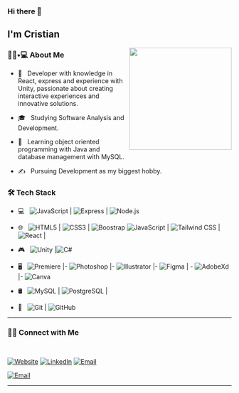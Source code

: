 ### Hi there 👋<h2> I'm Cristian</h2>

<img align='right' src="https://media.giphy.com/media/M9gbBd9nbDrOTu1Mqx/giphy.gif" width="230">

<h3> 👨🏻•💻 About Me </h3>



- 🤔 &nbsp; Developer with knowledge in React, express and experience with Unity, passionate about creating interactive experiences and innovative solutions.

- 🎓 &nbsp; Studying Software Analysis and Development.

- 🌱 &nbsp; Learning object oriented programming with Java and database management with MySQL.

- ✍️ &nbsp; Pursuing Development as my biggest hobby.



<h3>🛠 Tech Stack</h3>



- 💻 &nbsp; ![JavaScript](https://img.shields.io/badge/-JavaScript-333333?style=flat&logo=javascript) | ![Express](https://img.shields.io/badge/-Express-333333?style=flat&logo=express) | ![Node.js](https://img.shields.io/badge/-Node.js-333333?style=flat&logo=node.js)

- 🌐 &nbsp; ![HTML5](https://img.shields.io/badge/-HTML5-333333?style=flat&logo=HTML5) | ![CSS3](https://img.shields.io/badge/-CSS3-333333?style=flat&logo=CSS3&logoColor=1572B6)  | <img alt="Boostrap" src="https://img.shields.io/badge/Bootstrap-563D7C?style=for-the-badge&logo=bootstrap&logoColor=white">    ![JavaScript](https://img.shields.io/badge/-JavaScript-333333?style=flat&logo=javascript) | ![Tailwind CSS](https://img.shields.io/badge/-Tailwind-333333?style=flat&logo=tailwindCSS) | ![React](https://img.shields.io/badge/-React-333333?style=flat&logo=react) |

- 🎮 &nbsp; <img alt="Unity" src="https://img.shields.io/badge/Unity-100000?style=for-the-badge&logo=unity&logoColor=white"> |<img alt="C#" src="https://img.shields.io/badge/C%23-239120?style=for-the-badge&logo=c-sharp&logoColor=white"> 
- 🖥 &nbsp; <img alt="Premiere" src="https://img.shields.io/badge/Adobe%20Premiere%20Pro-9999FF?style=for-the-badge&logo=Adobe%20Premiere%20Pro&logoColor=white"> |- <img alt="Photoshop" src="https://img.shields.io/badge/Adobe%20Photoshop-31A8FF?style=for-the-badge&logo=Adobe%20Photoshop&logoColor=black">  |- <img alt="Illustrator" src="https://img.shields.io/badge/Adobe%20Illustrator-FF9A00?style=for-the-badge&logo=adobe%20illustrator&logoColor=white"> |- <img alt="Figma" src="https://img.shields.io/badge/Figma-F24E1E?style=for-the-badge&logo=figma&logoColor=white"> | - <img alt="AdobeXd" src="https://img.shields.io/badge/Adobe%20XD-470137?style=for-the-badge&logo=Adobe%20XD&logoColor=#FF61F6"> |- <img alt="Canva" src="https://img.shields.io/badge/Canva-%2300C4CC.svg?&style=for-the-badge&logo=Canva&logoColor=white"> 
  
- 🛢 &nbsp; ![MySQL](https://img.shields.io/badge/-MySQL-333333?style=flat&logo=mysql) | ![PostgreSQL](https://img.shields.io/badge/-PostgreSQL-333333?style=flat&logo=PostgreSQL) |
  
- 🔧 &nbsp; ![Git](https://img.shields.io/badge/-Git-333333?style=flat&logo=git) | ![GitHub](https://img.shields.io/badge/-GitHub-333333?style=flat&logo=github)
<!--




-->





<hr>



<h3> 🤝🏻 Connect with Me </h3>

<br>



<p align="center">

<a href="https://portafolio-cristiansk23s-projects.vercel.app/"><img alt="Website" src="https://img.shields.io/badge/portafolio--cristiansk23s-gray?style=plastic&logo=microsoftedge&logoColor=%230078D7"></a> <a href="https://www.linkedin.com/in/cristian-castano23/"><img alt="LinkedIn" src="https://img.shields.io/badge/Cristian--Casta%C3%B1o-blue?style=plastic&logo=linkedin"></a> <a href="mailto:cscastano9@misena.edu.co"><img alt="Email" src="https://img.shields.io/badge/cscastano9%40misena.edu.co-red?style=plastic&logo=gmail&logoColor=white"></a>

</p>



<a href="https://github.com/CristianSk23"><img alt="Email" src="https://img.shields.io/github/followers/CristianSk23"></a>






<hr>


